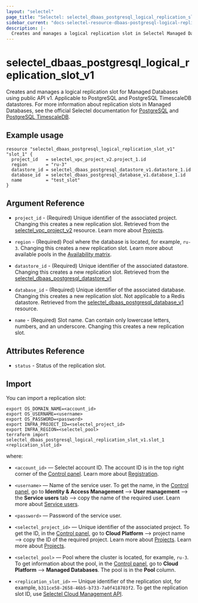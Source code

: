 ```yaml
---
layout: "selectel"
page_title: "Selectel: selectel_dbaas_postgresql_logical_replication_slot_v1"
sidebar_current: "docs-selectel-resource-dbaas-postgresql-logical-replication-slot-v1"
description: |-
  Creates and manages a logical replication slot in Selectel Managed Databases using public API v1.
---
```


# selectel\_dbaas\_postgresql\_logical\_replication\_slot\_v1

Creates and manages a logical replication slot for Managed Databases using public API v1. Applicable to PostgreSQL and PostgreSQL TimescaleDB datastores. For more information about replication slots in Managed Databases, see the official Selectel documentation for [PostgreSQL](https://docs.selectel.ru/en/cloud/managed-databases/postgresql/replication-slots/) and [PostgreSQL TimescaleDB](https://docs.selectel.ru/en/cloud/managed-databases/timescaledb/replication-slots/).

## Example usage

```hcl
resource "selectel_dbaas_postgresql_logical_replication_slot_v1" "slot_1" {
  project_id   = selectel_vpc_project_v2.project_1.id
  region       = "ru-3"
  datastore_id = selectel_dbaas_postgresql_datastore_v1.datastore_1.id
  database_id  = selectel_dbaas_postgresql_database_v1.database_1.id
  name         = "test_slot"
}
```

## Argument Reference

* `project_id` - (Required) Unique identifier of the associated project. Changing this creates a new replication slot. Retrieved from the [selectel_vpc_project_v2](https://registry.terraform.io/providers/selectel/selectel/latest/docs/resources/vpc_project_v2) resource. Learn more about [Projects](https://docs.selectel.ru/en/control-panel-actions/projects/about-projects/).

* `region` - (Required) Pool where the database is located, for example, `ru-3`. Changing this creates a new replication slot. Learn more about available pools in the [Availability matrix](https://docs.selectel.ru/en/control-panel-actions/availability-matrix/#managed-databases).

* `datastore_id` - (Required) Unique identifier of the associated datastore. Changing this creates a new replication slot. Retrieved from the [selectel_dbaas_postgresql_datastore_v1](https://registry.terraform.io/providers/selectel/selectel/latest/docs/resources/dbaas_postgresql_datastore_v1)

* `database_id` - (Required) Unique identifier of the associated database. Changing this creates a new replication slot. Not applicable to a Redis datastore. Retrieved from the [selectel_dbaas_postgresql_database_v1](https://registry.terraform.io/providers/selectel/selectel/latest/docs/resources/dbaas_postgresql_database_v1) resource.

* `name` - (Required) Slot name. Can contain only lowercase letters, numbers, and an underscore. Changing this creates a new replication slot.

## Attributes Reference

* `status` - Status of the replication slot.

## Import

You can import a replication slot:

```shell
export OS_DOMAIN_NAME=<account_id>
export OS_USERNAME=<username>
export OS_PASSWORD=<password>
export INFRA_PROJECT_ID=<selectel_project_id>
export INFRA_REGION=<selectel_pool>
terraform import selectel_dbaas_postgresql_logical_replication_slot_v1.slot_1 <replication_slot_id>
```

where:

* `<account_id>` — Selectel account ID. The account ID is in the top right corner of the [Control panel](https://my.selectel.ru/). Learn more about [Registration](https://docs.selectel.ru/en/control-panel-actions/account/registration/).

* `<username>` — Name of the service user. To get the name, in the [Control panel](https://my.selectel.ru/iam/users_management/users?type=service), go to **Identity & Access Management** ⟶ **User management** ⟶ the **Service users** tab ⟶ copy the name of the required user. Learn more about [Service users](https://docs.selectel.ru/en/control-panel-actions/users-and-roles/user-types-and-roles/).

* `<password>` — Password of the service user.

* `<selectel_project_id>` — Unique identifier of the associated project. To get the ID, in the [Control panel](https://my.selectel.ru/vpc/dbaas), go to **Cloud Platform** ⟶ project name ⟶ copy the ID of the required project. Learn more about [Projects](https://docs.selectel.ru/en/control-panel-actions/projects/about-projects/). Learn more about [Projects](https://docs.selectel.ru/en/control-panel-actions/projects/about-projects/).

* `<selectel_pool>` — Pool where the cluster is located, for example, `ru-3`. To get information about the pool, in the [Control panel](https://my.selectel.ru/vpc/dbaas/), go to **Cloud Platform** ⟶ **Managed Databases**. The pool is in the **Pool** column.
  
* `<replication_slot_id>` — Unique identifier of the replication slot, for example, `b311ce58-2658-46b5-b733-7a0f418703f2`. To get the replication slot ID, use [Selectel Cloud Management API](https://developers.selectel.ru/docs/selectel-cloud-platform/dbaas_api/).